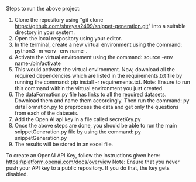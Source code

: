 Steps to run the above project:

1) Clone the repository using "git clone https://github.com/shreyas2499/snippet-generation.git" into a suitable directory in your system.
2) Open the local respository using your editor.
3) In the terminal, create a new virtual environment using the command: python3 -m venv -env name-.
4) Activate the virtual environment using the command: source -env name-/bin/activate
5) This would activate the virtual environment. Now, download all the required dependencies which are listed in the requirements.txt file by running the command: pip install -r requirements.txt. Note: Ensure to run this command within the virtual environment you just created.
6) The dataFormation.py file has links to all the required datasets. Download them and name them accordingly. Then run the command: py dataFormation.py to preprocess the data and get only the questions from each of the datasets.
7) Add the Open AI api key in a file called secretKey.py
8) Once the above steps are done, you should be able to run the main snippetGeneration.py file by using the command: py snippetGeneration.py
9) The results will be stored in an excel file.



To create an OpenAI API Key, follow the instructions given here: https://platform.openai.com/docs/overview
Note: Ensure that you never push your API key to a public repository. If you do that, the key gets disabled. 
